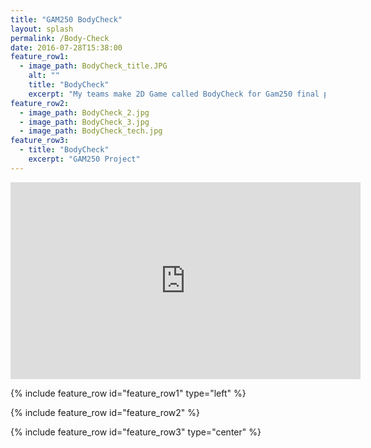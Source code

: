 ```yaml
---
title: "GAM250 BodyCheck"
layout: splash
permalink: /Body-Check
date: 2016-07-28T15:38:00
feature_row1:
  - image_path: BodyCheck_title.JPG
    alt: ""
    title: "BodyCheck"
    excerpt: "My teams make 2D Game called BodyCheck for Gam250 final project. It takes 2 semester to finish, 1 for make custom engine using FMOD, OpenGL, another for making game"
feature_row2:
  - image_path: BodyCheck_2.jpg
  - image_path: BodyCheck_3.jpg
  - image_path: BodyCheck_tech.jpg
feature_row3:
  - title: "BodyCheck"
    excerpt: "GAM250 Project"
---
```


<iframe width="560" height="315" src="https://www.youtube.com/embed/XRJpCyVH-ns" title="YouTube video player" frameborder="0" allow="accelerometer; autoplay; clipboard-write; encrypted-media; gyroscope; picture-in-picture" allowfullscreen></iframe>

{% include feature_row id="feature_row1" type="left" %}

{% include feature_row id="feature_row2" %}

{% include feature_row id="feature_row3" type="center" %}

